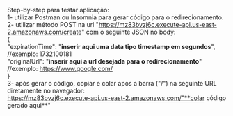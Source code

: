 Step-by-step para testar aplicação:  
1- utilizar Postman ou Insomnia para gerar código para o redirecionamento.  
2- utilizar método POST na url "https://mz83bvzj6c.execute-api.us-east-2.amazonaws.com/create" com o seguinte JSON no body:  
{  
	"expirationTime": "**inserir aqui uma data tipo timestamp em segundos**", //exemplo: 1732100181  
 "originalUrl": "**inserir aqui a url desejada para o redirecionamento**" //exemplo: https://www.google.com/  
 }  
3- após gerar o código, copiar e colar após a barra ("/") na seguinte URL diretamente no navegador:  
https://mz83bvzj6c.execute-api.us-east-2.amazonaws.com/"**colar código gerado aqui**"
